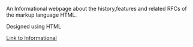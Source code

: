 An Informational webpage about the history,features and related RFCs of the markup language HTML.


Designed using HTML

<!-- <a href="https://github.com/kamoah233/HTML-Informational/blob/09d687eeff56bb9b7b96d143ed64db22903c68d5/312assg3.html"> Link to Informational</a> -->

<a href="https://cs.odu.edu/~cs_kamoa001/312assg3.html"> Link to Informational</a>

